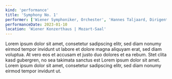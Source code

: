 ```yaml
---
kind: 'performance'
title: 'Symphony No. 1'
performer: ['Wiener Symphoniker, Orchester', 'Hannes Taljaard, Dirigent']
performanceDate: 2023-01-10
location: 'Wiener Konzerthaus | Mozart-Saal'
---
```


Lorem ipsum dolor sit amet, consetetur sadipscing elitr, sed diam nonumy eirmod tempor invidunt ut labore et dolore magna aliquyam erat, sed diam voluptua. At vero eos et accusam et justo duo dolores et ea rebum. Stet clita kasd gubergren, no sea takimata sanctus est Lorem ipsum dolor sit amet. Lorem ipsum dolor sit amet, consetetur sadipscing elitr, sed diam nonumy eirmod tempor invidunt ut.